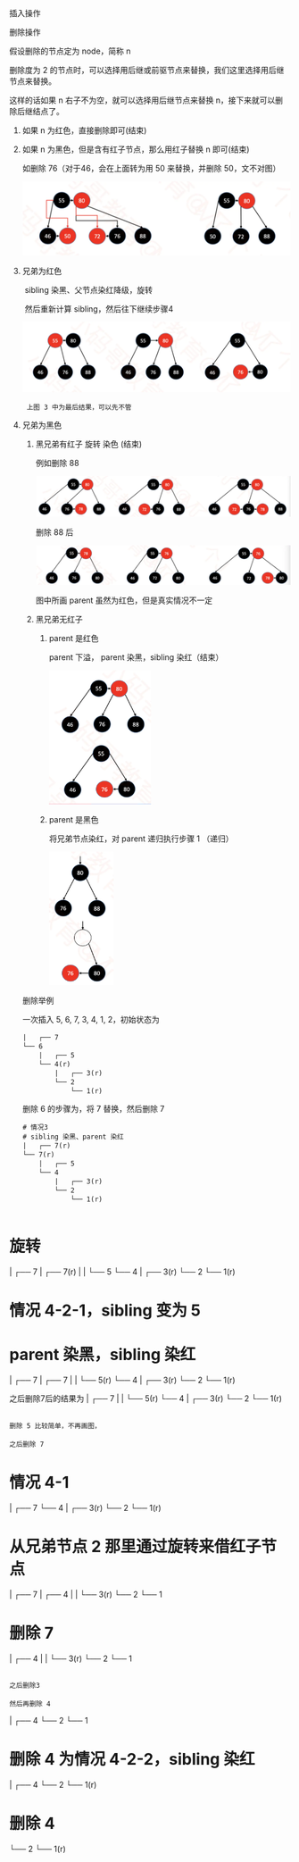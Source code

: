 插入操作





删除操作

假设删除的节点定为 node，简称 n

删除度为 2 的节点时，可以选择用后继或前驱节点来替换，我们这里选择用后继节点来替换。

这样的话如果 n 右子不为空，就可以选择用后继节点来替换 n，接下来就可以删除后继结点了。



1. 如果 n 为红色，直接删除即可(结束)

2. 如果 n 为黑色，但是含有红子节点，那么用红子替换 n 即可(结束)

   如删除 76（对于46，会在上面转为用 50 来替换，并删除 50，文不对图）

   <img src="./images/red_black_tree1.jpg" style="zoom:80%;" />

3. 兄弟为红色

   ​	sibling 染黑、父节点染红降级，旋转

   ​	然后重新计算 sibling，然后往下继续步骤4

   <img src="./images/red_black_tree6.jpg" />

     	上图 3 中为最后结果，可以先不管

4. 兄弟为黑色

   1. 黑兄弟有红子 旋转 染色 (结束)

      例如删除 88 

      ![](./images/red_black_tree2.jpg)

      删除 88 后

      ![](./images/red_black_tree3.jpg)

      图中所画 parent 虽然为红色，但是真实情况不一定

   2. 黑兄弟无红子
      1. parent 是红色

         parent 下溢， parent 染黑，sibling 染红（结束）

         <img src="./images/red_black_tree4.jpg" style="zoom: 33%;" />

      2. parent 是黑色

         将兄弟节点染红，对 parent 递归执行步骤 1 （递归）

         <img src="./images/red_black_tree5.jpg" style="zoom: 33%;" />

   删除举例

   一次插入 5, 6, 7, 3, 4, 1, 2，初始状态为

   ```
   |   ┌── 7
   └── 6
       |   ┌── 5
       └── 4(r)
           |   ┌── 3(r)
           └── 2
               └── 1(r)
   ```

   删除 6 的步骤为，将 7 替换，然后删除 7

   ```
   # 情况3                                      
   # sibling 染黑、parent 染红                   
   |   ┌── 7(r)                            
   └── 7(r)                                
       |   ┌── 5                           
       └── 4                               
           |   ┌── 3(r)                    
           └── 2                           
               └── 1(r) 
               
# 旋转
   |       ┌── 7
|   ┌── 7(r)
   |   |   └── 5
   └── 4
       |   ┌── 3(r)
       └── 2
           └── 1(r)
           
   # 情况 4-2-1，sibling 变为 5
   # parent 染黑，sibling 染红
   |       ┌── 7
   |   ┌── 7
   |   |   └── 5(r)
   └── 4
       |   ┌── 3(r)
       └── 2
           └── 1(r)
           
   之后删除7后的结果为
   |   ┌── 7
   |   |   └── 5(r)
   └── 4
       |   ┌── 3(r)
       └── 2
           └── 1(r)
   ```
   
   删除 5 比较简单，不再画图，
   
   之后删除 7
   
   ```
   # 情况 4-1
   |   ┌── 7
   └── 4
       |   ┌── 3(r)
       └── 2
           └── 1(r)
   
   # 从兄弟节点 2 那里通过旋转来借红子节点
   |       ┌── 7
   |   ┌── 4
   |   |   └── 3(r)
   └── 2
       └── 1
   
   # 删除 7
   |   ┌── 4
   |   |   └── 3(r)
   └── 2
       └── 1
   ```
   
   之后删除3
   
   然后再删除 4
   
   ```
   |   ┌── 4
   └── 2
       └── 1
       
   # 删除 4 为情况 4-2-2，sibling 染红
   |   ┌── 4
   └── 2
       └── 1(r)
       
   # 删除 4
   └── 2
       └── 1(r)
   ```
   
   
   
   